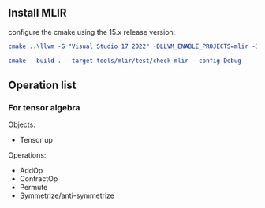 ## Install MLIR

configure the cmake using the 15.x release version:
```cmake
cmake ..\llvm -G "Visual Studio 17 2022" -DLLVM_ENABLE_PROJECTS=mlir -DLLVM_BUILD_EXAMPLES=ON -DLLVM_TARGETS_TO_BUILD="host" -DCMAKE_BUILD_TYPE=Debug -Thost=x64 -DCMAKE_BUILD_TYPE=Debug -DLLVM_ENABLE_ASSERTIONS=ON

cmake --build . --target tools/mlir/test/check-mlir --config Debug
```

## Operation list

### For tensor algebra

Objects:
* Tensor up

Operations:
* AddOp
* ContractOp
* Permute
* Symmetrize/anti-symmetrize
